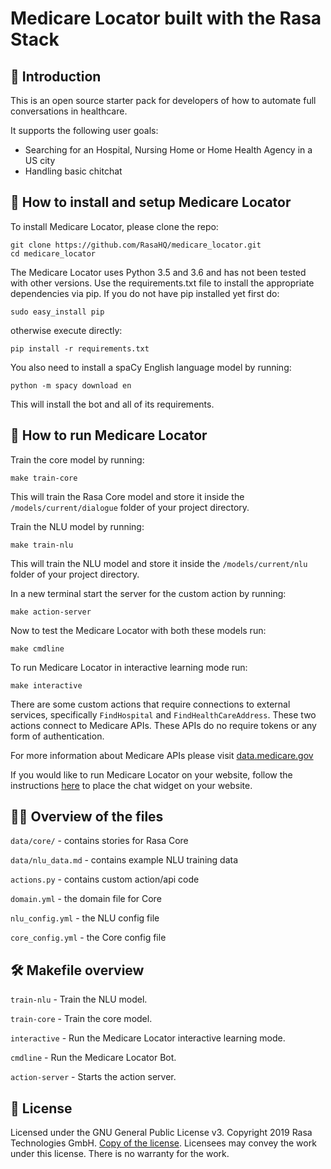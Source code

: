 ﻿# Medicare Locator built with the Rasa Stack

## 🏥 Introduction

This is an open source starter pack for developers of how to automate full conversations in healthcare.

It supports the following user goals:

- Searching for an Hospital, Nursing Home or Home Health Agency in a US city
- Handling basic chitchat

## 💾 How to install and setup Medicare Locator

To install Medicare Locator, please clone the repo:
```
git clone https://github.com/RasaHQ/medicare_locator.git
cd medicare_locator
```
The Medicare Locator uses Python 3.5 and 3.6 and has not been tested with other versions.
Use the requirements.txt file to install the appropriate dependencies
via pip. If you do not have pip installed yet first do:
```
sudo easy_install pip
```

otherwise execute directly:
```
pip install -r requirements.txt
```

You also need to install a spaCy English language model by running:
```
python -m spacy download en
```

This will install the bot and all of its requirements.

## 🤖 How to run Medicare Locator

Train the core model by running:
```
make train-core
```
This will train the Rasa Core model and store it inside the `/models/current/dialogue` folder of your project directory.

Train the NLU model by running:
```
make train-nlu
```
This will train the NLU model and store it inside the `/models/current/nlu` folder of your project directory.

In a new terminal start the server for the custom action by running:
```
make action-server
```

Now to test the Medicare Locator with both these models run:
```
make cmdline
```

To run Medicare Locator in interactive learning mode run:
```
make interactive
```

There are some custom actions that require connections to external services,
specifically `FindHospital` and `FindHealthCareAddress`. These two actions 
connect to Medicare APIs. These APIs do no require tokens or any form of authentication.

For more information about Medicare APIs please visit [data.medicare.gov](https://data.medicare.gov/)

If you would like to run Medicare Locator on your website, follow the instructions
[here](https://github.com/mrbot-ai/rasa-webchat) to place the chat widget on
your website.


## 👩‍💻 Overview of the files

`data/core/` - contains stories for Rasa Core

`data/nlu_data.md` - contains example NLU training data

`actions.py` - contains custom action/api code

`domain.yml` - the domain file for Core

`nlu_config.yml` - the NLU config file

`core_config.yml` - the Core config file

## 🛠 Makefile overview

`train-nlu` - Train the NLU model.

`train-core` - Train the core model.

`interactive` - Run the Medicare Locator interactive learning mode.

`cmdline` - Run the Medicare Locator Bot.

`action-server` - Starts the action server.

## :gift: License
Licensed under the GNU General Public License v3. Copyright 2019 Rasa Technologies
GmbH. [Copy of the license](https://github.com/RasaHQ/rasa-demo/blob/master/LICENSE).
Licensees may convey the work under this license. There is no warranty for the work.
